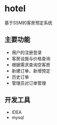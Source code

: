 # hotel
基于SSM的客房预定系统
## 主要功能
- 用户的注册登录
- 客房设施与价格查询
- 根据需求查询空客房
- 新建订单、新增预定
- 历史订单
- 管理员对订单管理
## 开发工具
- IDEA
- mysql
